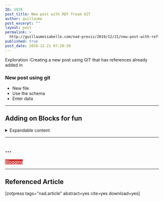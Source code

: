 ```yaml
---
ID: 1978
post_title: New post with REF froum GIT
author: guillaume
post_excerpt: ""
layout: post
permalink: >
  http://guillaumeisabelle.com/nad-previz/2019/12/21/new-post-with-ref-froum-git/
published: true
post_date: 2019-12-21 07:28:39
---
```

<!-- wp:paragraph -->

Exploration :Creating a new post using GIT that has references already added in

<!-- /wp:paragraph -->

<!-- wp:heading {"level":3} -->

### New post using git

<!-- /wp:heading -->

<!-- wp:list -->

*   New file
*   Use the schema
*   Enter data

<!-- /wp:list -->

<!-- wp:separator -->

<hr class="wp-block-separator" />

<!-- /wp:separator -->

<!-- wp:heading -->

## Adding on Blocks for fun

<!-- /wp:heading -->

<!-- wp:atomic-blocks/ab-accordion -->

<div class="wp-block-atomic-blocks-ab-accordion ab-block-accordion">
  <details><summary class="ab-accordion-title">Expandable content</summary><div class="ab-accordion-text">
    <!-- wp:list -->
    
    <ul>
      <li>
        These are nested
      </li>
      <li>
        Under an expandable
      </li>
    </ul>
    
    <!-- /wp:list -->
    
    <!-- wp:paragraph -->
    
    <p>
    </p>
    
    <!-- /wp:paragraph -->
  </div></details>
</div>

<!-- /wp:atomic-blocks/ab-accordion -->

<!-- wp:separator -->

<hr class="wp-block-separator" />

<!-- /wp:separator -->

<!-- wp:heading -->

## ...

<!-- /wp:heading -->

<!-- wp:atomic-blocks/ab-button {"buttonText":"Blogging","buttonBackgroundColor":"#cf2e2e","buttonSize":"ab-button-size-extralarge"} -->

<div class="wp-block-atomic-blocks-ab-button ab-block-button">
  <a href="/blogging" class="ab-button ab-button-shape-rounded ab-button-size-extralarge" style="color:#ffffff;background-color:#cf2e2e">Blogging</a>
</div>

<!-- /wp:atomic-blocks/ab-button -->

<!-- wp:separator -->

<hr class="wp-block-separator" />

<!-- /wp:separator -->

<!-- wp:heading -->

## Referenced Article

<!-- /wp:heading -->

<!-- wp:paragraph -->

[zotpress tags="nad.article" abstract=yes cite=yes download=yes]

<!-- /wp:paragraph -->